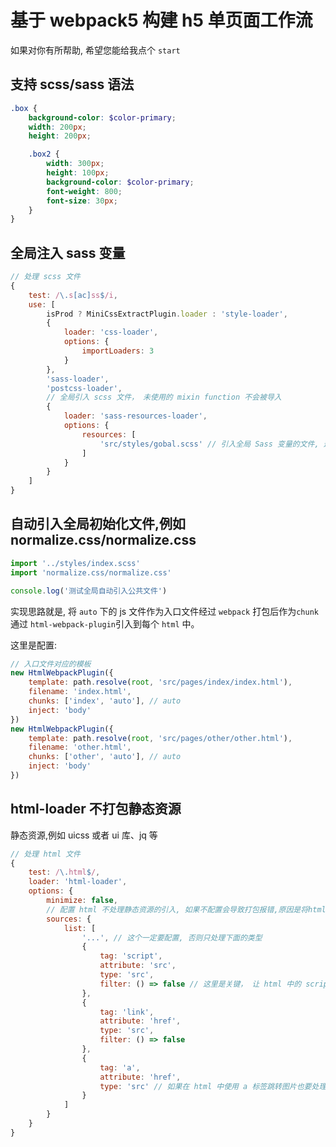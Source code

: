 # 基于 webpack5 构建 h5 单页面工作流

如果对你有所帮助, 希望您能给我点个 `start`

## 支持 scss/sass 语法

```scss
.box {
    background-color: $color-primary;
    width: 200px;
    height: 200px;

    .box2 {
        width: 300px;
        height: 100px;
        background-color: $color-primary;
        font-weight: 800;
        font-size: 30px;
    }
}
```

## 全局注入 sass 变量

```javascript
// 处理 scss 文件
{
    test: /\.s[ac]ss$/i,
    use: [
        isProd ? MiniCssExtractPlugin.loader : 'style-loader',
        {
            loader: 'css-loader',
            options: {
                importLoaders: 3
            }
        },
        'sass-loader',
        'postcss-loader',
        // 全局引入 scss 文件， 未使用的 mixin function 不会被导入
        {
            loader: 'sass-resources-loader',
            options: {
                resources: [
                    'src/styles/gobal.scss' // 引入全局 Sass 变量的文件, 这样就不需要每个 scss 文件中都 @import
                ]
            }
        }
    ]
}
```

## 自动引入全局初始化文件,例如 normalize.css/normalize.css

```javascript
import '../styles/index.scss'
import 'normalize.css/normalize.css'

console.log('测试全局自动引入公共文件')
```

实现思路就是, 将 `auto` 下的 js 文件作为入口文件经过 `webpack` 打包后作为`chunk` 通过 `html-webpack-plugin`引入到每个 `html` 中。

这里是配置:

```javascript
// 入口文件对应的模板
new HtmlWebpackPlugin({
    template: path.resolve(root, 'src/pages/index/index.html'),
    filename: 'index.html',
    chunks: ['index', 'auto'], // auto
    inject: 'body'
})
new HtmlWebpackPlugin({
    template: path.resolve(root, 'src/pages/other/other.html'),
    filename: 'other.html',
    chunks: ['other', 'auto'], // auto
    inject: 'body'
})
```

## html-loader 不打包静态资源

静态资源,例如 uicss 或者 ui 库、jq 等

```javascript
// 处理 html 文件
{
    test: /\.html$/,
    loader: 'html-loader',
    options: {
        minimize: false,
        // 配置 html 不处理静态资源的引入, 如果不配置会导致打包报错,原因是将html中 引入的 link 或者 script 中的 src 处理成 hash 导致文件找不到
        sources: {
            list: [
                '...', // 这个一定要配置, 否则只处理下面的类型
                {
                    tag: 'script',
                    attribute: 'src',
                    type: 'src',
                    filter: () => false // 这里是关键， 让 html 中的 script 标签不参与打包
                },
                {
                    tag: 'link',
                    attribute: 'href',
                    type: 'src',
                    filter: () => false
                },
                {
                    tag: 'a',
                    attribute: 'href',
                    type: 'src' // 如果在 html 中使用 a 标签跳转图片也要处理路径，否则不会参与打包
                }
            ]
        }
    }
}
```
